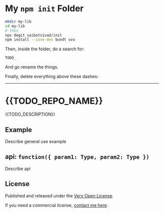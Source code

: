 # My `npm init` Folder

```sh
mkdir my-lib
cd my-lib
# then
npx degit saibotsivad/init
npm install --save-dev bundt uvu
```

Then, inside the folder, do a search for:

```
TODO_
```

And go rename the things.

Finally, delete everything above these dashes:

---

# {{TODO_REPO_NAME}}

{{TODO_DESCRIPTION}}

## Example

Describe general use example

## api: `function({ param1: Type, param2: Type })`

Describe api

## License

Published and released under the [Very Open License](http://veryopenlicense.com).

If you need a commercial license, [contact me here](https://davistobias.com/license?software={{TODO_REPO_NAME}}).
